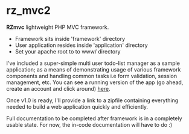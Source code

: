 rz_mvc2
======

<b>RZmvc</b> lightweight PHP MVC framework.  
<ul>
<li>Framework sits inside 'framework' directory</li>
<li>User application resides inside 'application' directory</li>
<li>Set your apache root to to www/ directory</li>
</ul>


I've included a super-simple multi user todo-list manager as a sample application; as a means of demonstrating
usage of various framework components and handling common tasks i.e form validation, session management, etc.
You can see a running version of the app (go ahead, create an account and click around) <a href="http://mvctest.russellz.com">here</a>.

Once v1.0 is ready, I'll provide a link to a zipfile containing everything needed to build a web application
quickly and efficiently.


Full documentation to be completed after framework is in a completely usable state.  For now, the in-code
documentation will have to do :)
